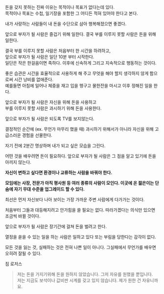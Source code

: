 돈을 갖지 못하는 진짜 이유는 목적이나 목표가 없다는데 있다.  
목적이나 목표는 수첩, 일기장을 포함한 그 어디든 적혀 있어야 한다고 본다.

내가 사랑하는 사람들이 내 돈을 수단으로 삼아 행복해졌으면 좋겠다.

앞으로 부자가 될 사람은 즐겁기 위해 일한다. 결국 부를 이루지 못할 사람은 돈을 위해 일한다.

결국 부를 이루지 못할 사람은 처음부터 한 시간을 하려하고,  
앞으로 부자가 될 사람은 일단 10분 부터 시작한다.  
일단은 작은 한걸음이면 족하다. 이후에 신속하게 그리고 지속적으로 행동하는 것이다.

좋은 습관은 시간을 효율적으로 사용하게 해 주고 무엇을 해야 할지 생각하지 않게 함으로써 시간 낭비를 없애준다.  
예를들면 아침에 일어나 체중을 재고 입을 헹구고 물한잔을 마시고 이후 정해진 일을 한다.

앞으로 부자가 될 사람은 자신을 위해 돈을 사용하고  
부를 이루지 못할 사람은 과시하기 위해 돈을 사용한다.

앞으로 부자가 될 사람은 되도록 TV를 보지않는다.

결정적인 순간에 (ex. 무언가 마무리 했을 때) 과시하기 위해서가 아니라 자신을 위해 고급스러운 경험을 선물한다. 

자기 전에 2분간 명상하며 내가 되고 싶은 모습을 그린다.

어떤 것을 배우려면 돈이 필요하다. 앞으로 부자가 될 사람은 그 점을 알고 있기에 돈을 아끼지 않는다.

**자신이 변하고 싶다면 환경이나 교류하는 사람을 바꿔야 한다.**

**모임에는 사장, 전문가 아직 평사원 등 여러 종류의 사람이 모인다. 이곳에 온 젊은이는 단숨에 자기 무대 수준을 업그레이드 할 수 있다.**

최선은 먼저 자신보다 나아 보이는 가장 가까운 주변 사람에게 다가가는 것이다.

처음부터 그들과 대등해지려고 안가힘을 쓸 필요는 없다. 따라가겠다는 의식만 있으면 조금씩 바뀔 것이다.

앞으로 부자가 될 사람은 장기간에 걸쳐 돈을 벌려고 한다.

열정을 쏟을 수 있는 일을 하는 사람은 일하고 있다 또는 부림을 당한다는 감각이 없다.

모든 것을 잃는 것, 실패하는 것은 전혀 나쁜 일이 아니다. 그실패에서 무언가를 배우면 오히려 잘될 수 있다.

짐 로저스
>저는 돈을 가지기위해 돈을 원하지 않았습니다. 그저 자유를 원했을 뿐입니다.  
저는 지금도 보석이나 값비싼 시계를 갖고 있지 않습니다. 제가 원한 건 자유니까요.





